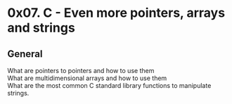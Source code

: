 # 0x07. C - Even more pointers, arrays and strings
## General
What are pointers to pointers and how to use them  
What are multidimensional arrays and how to use them  
What are the most common C standard library functions to manipulate strings.

